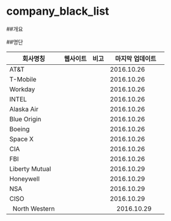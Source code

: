 # company_black_list

##개요


##명단 

| 회사명칭 | 웹사이트 | 비고 | 마지막 업데이트 |
|--------|-------|-----|-------------|
|   AT&T    |       |     |       2016.10.26      |
|   T-Mobile     |       |     |     2016.10.26         |
|     Workday   |       |     |      2016.10.26        |
|   INTEL     |       |     |       2016.10.26       |
|  Alaska Air      |       |     |     2016.10.26         |
|   Blue Origin     |       |     |    2016.10.26        |
|  Boeing      |       |     |      2016.10.26       |
|  Space X      |       |     |     2016.10.26        |
|   CIA     |       |     |       2016.10.26      |
|    FBI    |       |     |       2016.10.26      |
|    Liberty Mutual    |       |     |     2016.10.29        |
|    Honeywell    |       |     |      2016.10.29       |
|    NSA    |       |     |       2016.10.29      |
|    CISO    |       |     |       2016.10.29      |
|    North Western    |       |     |      2016.10.29       |
